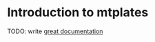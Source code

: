# Introduction to mtplates

TODO: write [great documentation](http://jacobian.org/writing/great-documentation/what-to-write/)
